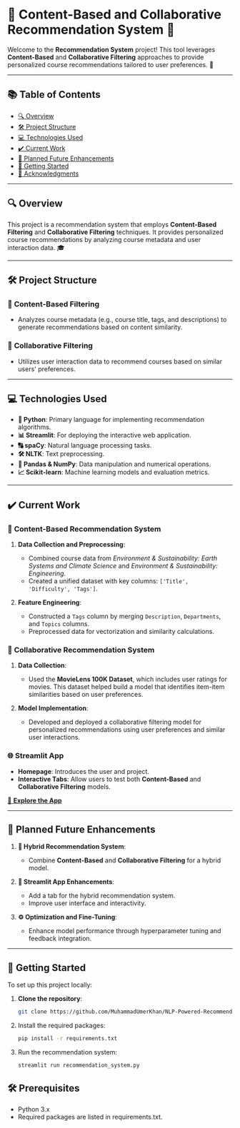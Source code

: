 # 🌟 Content-Based and Collaborative Recommendation System 🌟

Welcome to the **Recommendation System** project! This tool leverages **Content-Based** and **Collaborative Filtering** approaches to provide personalized course recommendations tailored to user preferences. 🚀

---

## 📚 Table of Contents
- [🔍 Overview](#-overview)
- [🛠️ Project Structure](#-project-structure)
- [💻 Technologies Used](#-technologies-used)
- [✔️ Current Work](#-current-work)
- [🎯 Planned Future Enhancements](#-planned-future-enhancements)
- [🚀 Getting Started](#-getting-started)
- [📄 Acknowledgments](#-acknowledgments)

---

## 🔍 Overview
This project is a recommendation system that employs **Content-Based Filtering** and **Collaborative Filtering** techniques. It provides personalized course recommendations by analyzing course metadata and user interaction data. 🎓

---

## 🛠️ Project Structure

### 📌 **Content-Based Filtering**
- Analyzes course metadata (e.g., course title, tags, and descriptions) to generate recommendations based on content similarity.

### 📌 **Collaborative Filtering**
- Utilizes user interaction data to recommend courses based on similar users' preferences.

---

## 💻 Technologies Used
- **🐍 Python**: Primary language for implementing recommendation algorithms.
- **📊 Streamlit**: For deploying the interactive web application.
- **🔠 spaCy**: Natural language processing tasks.
- **🛠️ NLTK**: Text preprocessing.
- **🧮 Pandas & NumPy**: Data manipulation and numerical operations.
- **📈 Scikit-learn**: Machine learning models and evaluation metrics.

---

## ✔️ Current Work

### 📘 **Content-Based Recommendation System**
1. **Data Collection and Preprocessing**:
   - Combined course data from *Environment & Sustainability: Earth Systems and Climate Science* and *Environment & Sustainability: Engineering*.
   - Created a unified dataset with key columns: `['Title', 'Difficulty', 'Tags']`.

2. **Feature Engineering**:
   - Constructed a `Tags` column by merging `Description`, `Departments`, and `Topics` columns.
   - Preprocessed data for vectorization and similarity calculations.

### 🎥 **Collaborative Recommendation System**
1. **Data Collection**:
   - Used the **MovieLens 100K Dataset**, which includes user ratings for movies. This dataset helped build a model that identifies item-item similarities based on user preferences.

2. **Model Implementation**:
   - Developed and deployed a collaborative filtering model for personalized recommendations using user preferences and similar user interactions.

### 🌐 **Streamlit App**
- **Homepage**: Introduces the user and project.  
- **Interactive Tabs**: Allow users to test both **Content-Based** and **Collaborative Filtering** models.

[🚀 **Explore the App**](https://nlp-powered-recommendation-system.streamlit.app/)

---

## 🎯 Planned Future Enhancements
1. **🔗 Hybrid Recommendation System**:
   - Combine **Content-Based** and **Collaborative Filtering** for a hybrid model.

2. **📱 Streamlit App Enhancements**:
   - Add a tab for the hybrid recommendation system.
   - Improve user interface and interactivity.

3. **⚙️ Optimization and Fine-Tuning**:
   - Enhance model performance through hyperparameter tuning and feedback integration.

---

## 🚀 Getting Started

To set up this project locally:

1. **Clone the repository**:
   ```bash
   git clone https://github.com/MuhammadUmerKhan/NLP-Powered-Recommendation-System.git

2. Install the required packages:
    ```bash
    pip install -r requirements.txt
    ```
3. Run the recommendation system:
    ```bash
    streamlit run recommendation_system.py


## 🛠️ Prerequisites
- Python 3.x
- Required packages are listed in requirements.txt.
